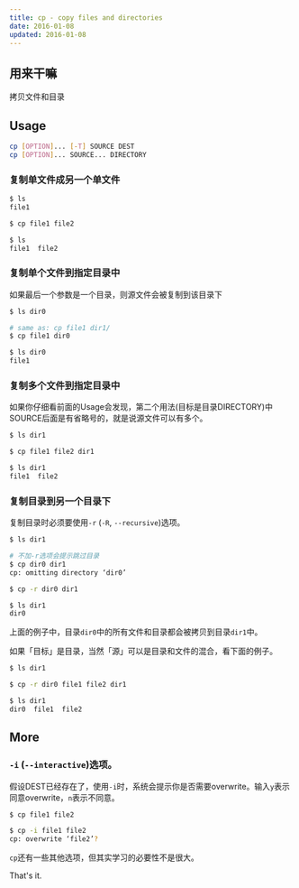 ```yaml
---
title: cp - copy files and directories
date: 2016-01-08
updated: 2016-01-08
---
```

## 用来干嘛

拷贝文件和目录

## Usage

```sh
cp [OPTION]... [-T] SOURCE DEST
cp [OPTION]... SOURCE... DIRECTORY
```

### 复制单文件成另一个单文件

```sh
$ ls
file1

$ cp file1 file2

$ ls
file1  file2
```

### 复制单个文件到指定目录中

如果最后一个参数是一个目录，则源文件会被复制到该目录下

```sh
$ ls dir0

# same as: cp file1 dir1/
$ cp file1 dir0

$ ls dir0
file1
```

### 复制多个文件到指定目录中

如果你仔细看前面的Usage会发现，第二个用法(目标是目录DIRECTORY)中SOURCE后面是有省略号的，就是说源文件可以有多个。

```sh
$ ls dir1

$ cp file1 file2 dir1

$ ls dir1
file1  file2
```

### 复制目录到另一个目录下

复制目录时必须要使用`-r` (`-R`, `--recursive`)选项。

```sh
$ ls dir1

# 不加-r选项会提示跳过目录
$ cp dir0 dir1
cp: omitting directory ‘dir0’

$ cp -r dir0 dir1

$ ls dir1
dir0
```

上面的例子中，目录`dir0`中的所有文件和目录都会被拷贝到目录`dir1`中。

如果「目标」是目录，当然「源」可以是目录和文件的混合，看下面的例子。

```sh
$ ls dir1

$ cp -r dir0 file1 file2 dir1

$ ls dir1
dir0  file1  file2
```

## More

### `-i` (`--interactive`)选项。

假设DEST已经存在了，使用`-i`时，系统会提示你是否需要overwrite。输入`y`表示同意overwrite，`n`表示不同意。

```sh
$ cp file1 file2

$ cp -i file1 file2
cp: overwrite ‘file2’?
```

`cp`还有一些其他选项，但其实学习的必要性不是很大。


That's it.
